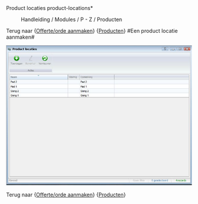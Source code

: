 <properties>
	<page>
		<title>Product locaties</title>
		<description>Product locaties</description>
		<context>product-locations*</context>
	</page>
	<menu>
		<position>Handleiding / Modules / P - Z / Producten</position> 
		<title>Product locatie aanmaken</title>
	</menu>
</properties>

Terug naar {[Offerte/orde aanmaken](http://hybridsaas.support/pages/handleiding/modules/F-O/offerte-en-orders/een-offerte-of-order-aanmaken)} {[Producten](http://hybridsaas.support/pages/handleiding/modules/P-Z/producten/Introductie)}
#Een product locatie aanmaken#


![](images/product-locaties.JPG)

Terug naar {[Offerte/orde aanmaken](http://hybridsaas.support/pages/handleiding/modules/F-O/offerte-en-orders/een-offerte-of-order-aanmaken)} {[Producten](http://hybridsaas.support/pages/handleiding/modules/P-Z/producten/Introductie)}